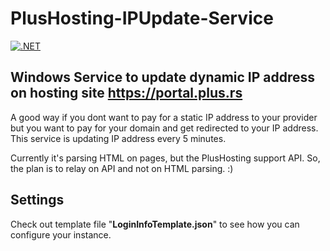 # PlusHosting-IPUpdate-Service
[![.NET](https://github.com/cacafaca/PlusHosting-IPUpdate-Service/actions/workflows/dotnet.yml/badge.svg)](https://github.com/cacafaca/PlusHosting-IPUpdate-Service/actions/workflows/dotnet.yml)

## Windows Service to update dynamic IP address on hosting site https://portal.plus.rs
A good way if you dont want to pay for a static IP address to your provider but you want to pay for your domain and get redirected to your IP address. This service is updating IP address every 5 minutes.

Currently it's parsing HTML on pages, but the PlusHosting support API. So, the plan is to relay on API and not on HTML parsing. :)

## Settings
Check out template file "**LoginInfoTemplate.json**" to see how you can configure your instance.
